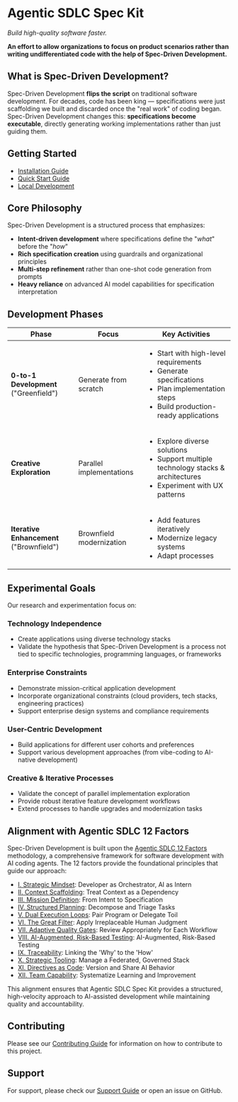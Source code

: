 # Agentic SDLC Spec Kit

*Build high-quality software faster.*

**An effort to allow organizations to focus on product scenarios rather than writing undifferentiated code with the help of Spec-Driven Development.**

## What is Spec-Driven Development?

Spec-Driven Development **flips the script** on traditional software development. For decades, code has been king — specifications were just scaffolding we built and discarded once the "real work" of coding began. Spec-Driven Development changes this: **specifications become executable**, directly generating working implementations rather than just guiding them.

## Getting Started

- [Installation Guide](installation.md)
- [Quick Start Guide](quickstart.md)
- [Local Development](local-development.md)

## Core Philosophy

Spec-Driven Development is a structured process that emphasizes:

- **Intent-driven development** where specifications define the "_what_" before the "_how_"
- **Rich specification creation** using guardrails and organizational principles
- **Multi-step refinement** rather than one-shot code generation from prompts
- **Heavy reliance** on advanced AI model capabilities for specification interpretation

## Development Phases

| Phase | Focus | Key Activities |
|-------|-------|----------------|
| **0-to-1 Development** ("Greenfield") | Generate from scratch | <ul><li>Start with high-level requirements</li><li>Generate specifications</li><li>Plan implementation steps</li><li>Build production-ready applications</li></ul> |
| **Creative Exploration** | Parallel implementations | <ul><li>Explore diverse solutions</li><li>Support multiple technology stacks & architectures</li><li>Experiment with UX patterns</li></ul> |
| **Iterative Enhancement** ("Brownfield") | Brownfield modernization | <ul><li>Add features iteratively</li><li>Modernize legacy systems</li><li>Adapt processes</li></ul> |

## Experimental Goals

Our research and experimentation focus on:

### Technology Independence
- Create applications using diverse technology stacks
- Validate the hypothesis that Spec-Driven Development is a process not tied to specific technologies, programming languages, or frameworks

### Enterprise Constraints
- Demonstrate mission-critical application development
- Incorporate organizational constraints (cloud providers, tech stacks, engineering practices)
- Support enterprise design systems and compliance requirements

### User-Centric Development
- Build applications for different user cohorts and preferences
- Support various development approaches (from vibe-coding to AI-native development)

### Creative & Iterative Processes
- Validate the concept of parallel implementation exploration
- Provide robust iterative feature development workflows
- Extend processes to handle upgrades and modernization tasks

## Alignment with Agentic SDLC 12 Factors

Spec-Driven Development is built upon the [Agentic SDLC 12 Factors](https://tikalk.github.io/agentic-sdlc-12-factors/) methodology, a comprehensive framework for software development with AI coding agents. The 12 factors provide the foundational principles that guide our approach:

- [I. Strategic Mindset](https://tikalk.github.io/agentic-sdlc-12-factors/content/strategic-mindset.html): Developer as Orchestrator, AI as Intern
- [II. Context Scaffolding](https://tikalk.github.io/agentic-sdlc-12-factors/content/context-scaffolding.html): Treat Context as a Dependency
- [III. Mission Definition](https://tikalk.github.io/agentic-sdlc-12-factors/content/mission-definition.html): From Intent to Specification
- [IV. Structured Planning](https://tikalk.github.io/agentic-sdlc-12-factors/content/structured-planning.html): Decompose and Triage Tasks
- [V. Dual Execution Loops](https://tikalk.github.io/agentic-sdlc-12-factors/content/dual-execution-loops.html): Pair Program or Delegate Toil
- [VI. The Great Filter](https://tikalk.github.io/agentic-sdlc-12-factors/content/great-filter.html): Apply Irreplaceable Human Judgment
- [VII. Adaptive Quality Gates](https://tikalk.github.io/agentic-sdlc-12-factors/content/adaptive-quality-gates.html): Review Appropriately for Each Workflow
- [VIII. AI-Augmented, Risk-Based Testing](https://tikalk.github.io/agentic-sdlc-12-factors/content/ai-augmented-testing.html): AI-Augmented, Risk-Based Testing
- [IX. Traceability](https://tikalk.github.io/agentic-sdlc-12-factors/content/traceability.html): Linking the 'Why' to the 'How'
- [X. Strategic Tooling](https://tikalk.github.io/agentic-sdlc-12-factors/content/strategic-tooling.html): Manage a Federated, Governed Stack
- [XI. Directives as Code](https://tikalk.github.io/agentic-sdlc-12-factors/content/directives-as-code.html): Version and Share AI Behavior
- [XII. Team Capability](https://tikalk.github.io/agentic-sdlc-12-factors/content/team-capability.html): Systematize Learning and Improvement

This alignment ensures that Agentic SDLC Spec Kit provides a structured, high-velocity approach to AI-assisted development while maintaining quality and accountability.

## Contributing

Please see our [Contributing Guide](https://github.com/github/spec-kit/blob/main/CONTRIBUTING.md) for information on how to contribute to this project.

## Support

For support, please check our [Support Guide](https://github.com/github/spec-kit/blob/main/SUPPORT.md) or open an issue on GitHub.
